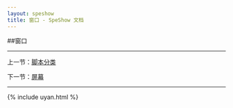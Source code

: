 ```yaml
---
layout: speshow
title: 窗口 - SpeShow 文档
---
```


##窗口

***********************************************************************

上一节：[脚本分类](script_type.html)

下一节：[屏幕](screen.html)

***********************************************************************

{% include uyan.html %}